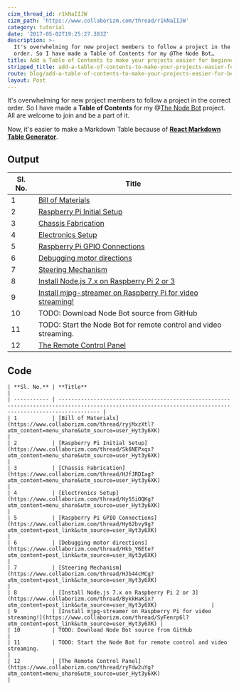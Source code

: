 ```yaml
---
cizm_thread_id: r1kNaIIJW
cizm_path: 'https://www.collaborizm.com/thread/r1kNaIIJW'
category: tutorial
date: '2017-05-02T19:25:27.383Z'
description: >-
  It's overwhelming for new project members to follow a project in the correct
  order. So I have made a Table of Contents for my @The Node Bot…
title: Add a Table of Contents to make your projects easier for beginners.
stripped_title: add-a-table-of-contents-to-make-your-projects-easier-for-beginners
route: blog/add-a-table-of-contents-to-make-your-projects-easier-for-beginners.md
layout: Post
---
```

It's overwhelming for new project members to follow a project in the correct order. So I have made a **Table of Contents** for my @[The Node Bot](project/r1dE09adg) project. All are welcome to join and be a part of it.

Now, it's easier to make a Markdown Table because of [**React Markdown Table Generator**](https://react-md-table.firebaseapp.com/).

## Output
| **Sl. No.** | **Title**                                                                                                                                                 |
| ----------- | --------------------------------------------------------------------------------------------------------------------------------------------------------- |
| 1           | [Bill of Materials](https://www.collaborizm.com/thread/ryjMxzXtl?utm_content=menu_share&utm_source=user_Hyt3y6XK)                                         |
| 2           | [Raspberry Pi Initial Setup](https://www.collaborizm.com/thread/Sk6NEPxqx?utm_content=menu_share&utm_source=user_Hyt3y6XK)                                |
| 3           | [Chassis Fabrication](https://www.collaborizm.com/thread/HJfJRDIag?utm_content=menu_share&utm_source=user_Hyt3y6XK)                                       |
| 4           | [Electronics Setup](https://www.collaborizm.com/thread/HySSiOQKg?utm_content=menu_share&utm_source=user_Hyt3y6XK)                                         |
| 5           | [Raspberry Pi GPIO Connections](https://www.collaborizm.com/thread/Hy62bvy9g?utm_content=post_link&utm_source=user_Hyt3y6XK)                              |
| 6           | [Debugging motor directions](https://www.collaborizm.com/thread/Hkb_Y6Ete?utm_content=post_link&utm_source=user_Hyt3y6XK)                                 |
| 7           | [Steering Mechanism](https://www.collaborizm.com/thread/HJb44cMCg?utm_content=post_link&utm_source=user_Hyt3y6XK)                                         |
| 8           | [Install Node.js 7.x on Raspberry Pi 2 or 3](https://www.collaborizm.com/thread/BykkHaKix?utm_content=post_link&utm_source=user_Hyt3y6XK)                 |
| 9           | [Install mjpg-streamer on Raspberry Pi for video streaming!](https://www.collaborizm.com/thread/SyFenrp6l?utm_content=post_link&utm_source=user_Hyt3y6XK) |
| 10          | TODO: Download Node Bot source from GitHub                                                                                                                |
| 11          | TODO: Start the Node Bot for remote control and video streaming.                                                                                          |
| 12          | [The Remote Control Panel](https://www.collaborizm.com/thread/ryFdw2uYg?utm_content=menu_share&utm_source=user_Hyt3y6XK)                                  |

## Code
```
| **Sl. No.** | **Title**                                                                                                                                                 |
| ----------- | --------------------------------------------------------------------------------------------------------------------------------------------------------- |
| 1           | [Bill of Materials](https://www.collaborizm.com/thread/ryjMxzXtl?utm_content=menu_share&utm_source=user_Hyt3y6XK)                                         |
| 2           | [Raspberry Pi Initial Setup](https://www.collaborizm.com/thread/Sk6NEPxqx?utm_content=menu_share&utm_source=user_Hyt3y6XK)                                |
| 3           | [Chassis Fabrication](https://www.collaborizm.com/thread/HJfJRDIag?utm_content=menu_share&utm_source=user_Hyt3y6XK)                                       |
| 4           | [Electronics Setup](https://www.collaborizm.com/thread/HySSiOQKg?utm_content=menu_share&utm_source=user_Hyt3y6XK)                                         |
| 5           | [Raspberry Pi GPIO Connections](https://www.collaborizm.com/thread/Hy62bvy9g?utm_content=post_link&utm_source=user_Hyt3y6XK)                              |
| 6           | [Debugging motor directions](https://www.collaborizm.com/thread/Hkb_Y6Ete?utm_content=post_link&utm_source=user_Hyt3y6XK)                                 |
| 7           | [Steering Mechanism](https://www.collaborizm.com/thread/HJb44cMCg?utm_content=post_link&utm_source=user_Hyt3y6XK)                                         |
| 8           | [Install Node.js 7.x on Raspberry Pi 2 or 3](https://www.collaborizm.com/thread/BykkHaKix?utm_content=post_link&utm_source=user_Hyt3y6XK)                 |
| 9           | [Install mjpg-streamer on Raspberry Pi for video streaming!](https://www.collaborizm.com/thread/SyFenrp6l?utm_content=post_link&utm_source=user_Hyt3y6XK) |
| 10          | TODO: Download Node Bot source from GitHub                                                                                                                |
| 11          | TODO: Start the Node Bot for remote control and video streaming.                                                                                          |
| 12          | [The Remote Control Panel](https://www.collaborizm.com/thread/ryFdw2uYg?utm_content=menu_share&utm_source=user_Hyt3y6XK)                                  |
```

